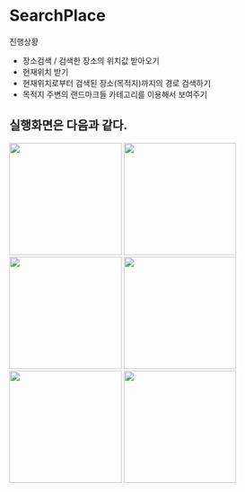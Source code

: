 # SearchPlace

진행상황
- 장소검색 / 검색한 장소의 위치값 받아오기
- 현재위치 받기
- 현재위치로부터 검색된 장소(목적지)까지의 경로 검색하기
- 목적지 주변의 랜드마크들 카테고리를 이용해서 보여주기




실행화면은 다음과 같다.
--------------------------------------
<div>
<img width="200" src="https://user-images.githubusercontent.com/48446896/96094237-16b44500-0f08-11eb-8633-364b1cb060c7.jpeg">
<img width="200" src="https://user-images.githubusercontent.com/48446896/96094245-1a47cc00-0f08-11eb-9eac-ce17d133fda8.jpeg">
<img width="200" src="https://user-images.githubusercontent.com/48446896/96094255-1c118f80-0f08-11eb-88f0-a8e08ec1db68.jpeg">
<img width="200" src="https://user-images.githubusercontent.com/48446896/96094260-1e73e980-0f08-11eb-81f6-fc3b47641b96.jpeg">
<img width="200" src="https://user-images.githubusercontent.com/48446896/96094274-20d64380-0f08-11eb-90d5-a4f7ed96d66a.jpeg">
<img width="200" src="https://user-images.githubusercontent.com/48446896/96094279-23389d80-0f08-11eb-8652-f595f005bfce.jpeg">
</div>
